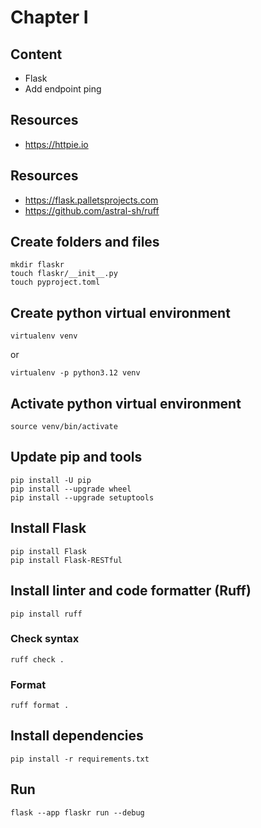 # Chapter I

## Content
- Flask
- Add endpoint ping

## Resources
- https://httpie.io

## Resources
- https://flask.palletsprojects.com
- https://github.com/astral-sh/ruff

## Create folders and files
```
mkdir flaskr
touch flaskr/__init__.py
touch pyproject.toml
```

## Create python virtual environment
```
virtualenv venv
```
or
```
virtualenv -p python3.12 venv
```
## Activate python virtual environment
```
source venv/bin/activate
```
## Update pip and tools
```
pip install -U pip
pip install --upgrade wheel
pip install --upgrade setuptools
```

## Install Flask
```
pip install Flask
pip install Flask-RESTful
```
## Install linter and code formatter (Ruff)
```
pip install ruff
```
### Check syntax
```
ruff check .
```
### Format
```
ruff format .
```
## Install dependencies
```
pip install -r requirements.txt
```
## Run
```
flask --app flaskr run --debug
```

